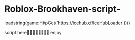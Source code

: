 # Roblox-Brookhaven-script-


loadstring(game:HttpGet('https://icehub.cf/IceHubLoader'))()

  script here☝🏼☝🏼☝🏼☝🏼
  enjoy
